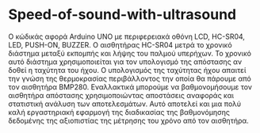 # Speed-of-sound-with-ultrasound
Ο κώδικάς αφορά Arduino UNO με περιφερειακά οθόνη LCD, HC-SR04, LED, PUSH-ON, BUZZER.
Ο αισθητήρας HC-SR04 μετρά το χρονικό διάστημα μεταξύ εκπομπής και λήψης του παλμού υπερήχων.
 Το χρονικό αυτό διάστημα χρησιμοποιείται για τον υπολογισμό της απόστασης αν δοθεί η  ταχύτητα του ήχου.
 Ο υπολογισμός της ταχύτητας  ήχου απαιτεί την γνώση της θερμοκρασίας περιβάλλοντος την οποία θα πάρουμε από τον αισθητήρα ΒΜP280.
 Εναλλακτικά μπορούμε να βαθμονομήσουμε τον αισθητήρα απόστασης χρησιμοποιώντας αποστάσεις  αναφοράς και στατιστική ανάλυση των αποτελεσμάτων.
 Αυτό αποτελεί και μια πολύ καλή εργαστηριακή εφαρμογή της διαδικασίας της βαθμονόμησης δεδομένης της αξιοπιστίας της μέτρησης του χρόνο από τον αισθητήρα.

